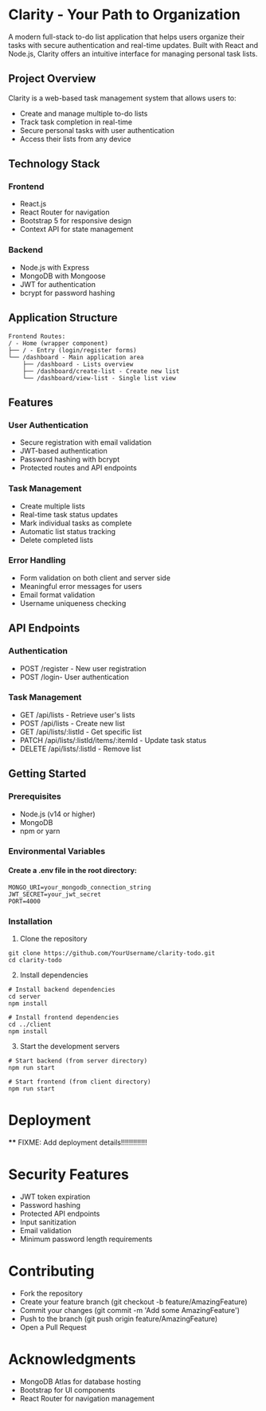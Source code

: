 # Clarity - Your Path to Organization

A modern full-stack to-do list application that helps users organize their tasks with secure authentication and real-time updates. Built with React and Node.js, Clarity offers an intuitive interface for managing personal task lists.

## Project Overview

Clarity is a web-based task management system that allows users to:

- Create and manage multiple to-do lists
- Track task completion in real-time
- Secure personal tasks with user authentication
- Access their lists from any device

## Technology Stack

### Frontend

- React.js
- React Router for navigation
- Bootstrap 5 for responsive design
- Context API for state management

### Backend

- Node.js with Express
- MongoDB with Mongoose
- JWT for authentication
- bcrypt for password hashing

## Application Structure

```plaintext
Frontend Routes:
/ - Home (wrapper component)
├── / - Entry (login/register forms)
└── /dashboard - Main application area
    ├── /dashboard - Lists overview
    ├── /dashboard/create-list - Create new list
    └── /dashboard/view-list - Single list view
```

## Features

### User Authentication

- Secure registration with email validation
- JWT-based authentication
- Password hashing with bcrypt
- Protected routes and API endpoints

### Task Management

- Create multiple lists
- Real-time task status updates
- Mark individual tasks as complete
- Automatic list status tracking
- Delete completed lists

### Error Handling

- Form validation on both client and server side
- Meaningful error messages for users
- Email format validation
- Username uniqueness checking

## API Endpoints

### Authentication

- POST /register - New user registration
- POST /login- User authentication

### Task Management

- GET /api/lists - Retrieve user's lists
- POST /api/lists - Create new list
- GET /api/lists/:listId - Get specific list
- PATCH /api/lists/:listId/items/:itemId - Update task status
- DELETE /api/lists/:listId - Remove list

## Getting Started

### Prerequisites

- Node.js (v14 or higher)
- MongoDB
- npm or yarn

### Environmental Variables

#### Create a .env file in the root directory:

```
MONGO_URI=your_mongodb_connection_string
JWT_SECRET=your_jwt_secret
PORT=4000
```

### Installation

1. Clone the repository

```
git clone https://github.com/YourUsername/clarity-todo.git
cd clarity-todo
```

2. Install dependencies

```
# Install backend dependencies
cd server
npm install

# Install frontend dependencies
cd ../client
npm install
```

3. Start the development servers

```
# Start backend (from server directory)
npm run start

# Start frontend (from client directory)
npm run start
```

# Deployment

**\*\*** FIXME: Add deployment details!!!!!!!!!!!!!

# Security Features

- JWT token expiration
- Password hashing
- Protected API endpoints
- Input sanitization
- Email validation
- Minimum password length requirements

# Contributing

- Fork the repository
- Create your feature branch (git checkout -b feature/AmazingFeature)
- Commit your changes (git commit -m 'Add some AmazingFeature')
- Push to the branch (git push origin feature/AmazingFeature)
- Open a Pull Request

# Acknowledgments

- MongoDB Atlas for database hosting
- Bootstrap for UI components
- React Router for navigation management
